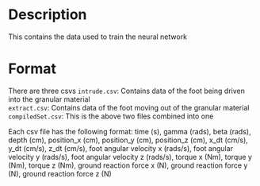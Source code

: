 # Description 
This contains the data used to train the neural network

# Format
There are three csvs
```intrude.csv```: Contains data of the foot being driven into the granular material <br />
```extract.csv```: Contains data of the foot moving out of the granular material <br />
```compiledSet.csv```: This is the above two files combined into one <br />

Each csv file has the following format: time (s), gamma (rads), beta (rads), depth (cm), position_x (cm), position_y (cm), position_z (cm), x_dt (cm/s), y_dt (cm/s), z_dt (cm/s), foot angular velocity x (rads/s), foot angular velocity y (rads/s), foot angular velocity z (rads/s), torque x (Nm), torque y (Nm), torque z (Nm), ground reaction force x (N), ground reaction force y (N), ground reaction force z (N)           

